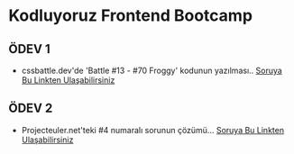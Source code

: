 # Kodluyoruz Frontend Bootcamp
 ## ÖDEV 1
 * cssbattle.dev'de 'Battle #13 - #70 Froggy' kodunun yazılması..	[Soruya Bu Linkten Ulaşabilirsiniz](https://cssbattle.dev/play/70)
 ## ÖDEV 2
 * Projecteuler.net'teki #4 numaralı sorunun çözümü... 	[Soruya Bu Linkten Ulaşabilirsiniz](https://projecteuler.net/problem=4)
 
 
 
